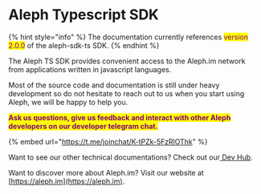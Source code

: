 # Aleph Typescript SDK

{% hint style="info" %}
The documentation currently references <mark style="color:purple;">version 2.0.0</mark> of the aleph-sdk-ts SDK.
{% endhint %}



The Aleph TS SDK provides convenient access to the Aleph.im network  from applications written in javascript languages. &#x20;



Most of the source code and documentation is still under heavy development so do not hesitate to reach out to us when you start using Aleph, we will be happy to help you.

<mark style="color:purple;">**Ask us questions, give us feedback and interact with other Aleph developers on our developer telegram chat.**</mark>

{% embed url="https://t.me/joinchat/K-tPZk-5FzRlOThk" %}



Want to see our other technical documentations? Check out our[ Dev Hub](https://aleph-im.gitbook.io/aleph-docs/).

Want to discover more about Aleph.im? Visit our website at [https://aleph.im](https://aleph.im).

